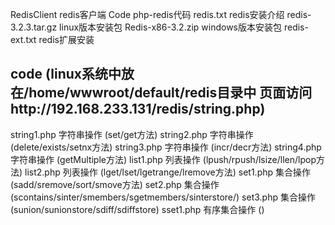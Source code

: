 RedisClient redis客户端
Code php-redis代码
redis.txt redis安装介绍
redis-3.2.3.tar.gz linux版本安装包
Redis-x86-3.2.zip  windows版本安装包
redis-ext.txt redis扩展安装

code (linux系统中放在/home/wwwroot/default/redis目录中 页面访问http://192.168.233.131/redis/string.php)
---------------------------------------
string1.php  字符串操作    (set/get方法)
string2.php  字符串操作    (delete/exists/setnx方法)
string3.php  字符串操作    (incr/decr方法)
string4.php  字符串操作    (getMultiple方法)
list1.php    列表操作      (lpush/rpush/lsize/llen/lpop方法)
list2.php    列表操作      (lget/lset/lgetrange/lremove方法)
set1.php     集合操作      (sadd/sremove/sort/smove方法)
set2.php     集合操作      (scontains/sinter/smembers/sgetmembers/sinterstore/)
set3.php     集合操作      (sunion/sunionstore/sdiff/sdiffstore)
sset1.php    有序集合操作  ()

